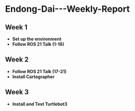 # Endong-Dai---Weekly-Report
## Week 1
- **Set up the environment**
- **Follow ROS 21 Talk (1-16)**

## Week 2
- **Follow ROS 21 Talk (17-21)**
- **Install Cartographer**

## Week 3
- **Install and Test Turtlebot3**


